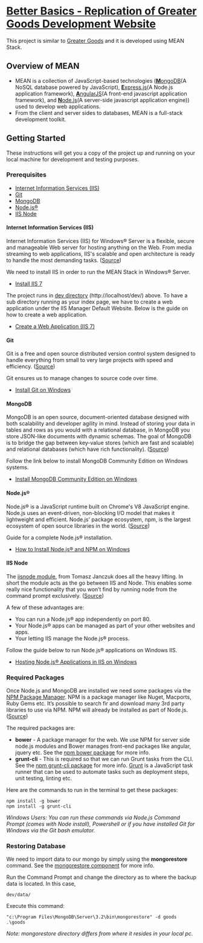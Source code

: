 # [Better Basics - Replication of Greater Goods Development Website](http://betterbasics.com/dev/)

This project is similar to [Greater Goods](https://greatergoods.com/) and it is developed using MEAN Stack.

## Overview of MEAN

* MEAN is a collection of JavaScript-based technologies ([**M**ongoDB](https://www.mongodb.com/)(A NoSQL database powered by JavaScript), [**E**xpress.js](http://expressjs.com/)(A Node.js application framework), [**A**ngularJS](https://angularjs.org/)(A front-end javascript application framework), and [**N**ode.js](https://nodejs.org/en/)(A server-side javascript application engine)) used to develop web applications.
* From the client and server sides to databases, MEAN is a full-stack development toolkit.

## Getting Started

These instructions will get you a copy of the project up and running on your local machine for development and testing purposes.

### Prerequisites

* [Internet Information Services (IIS)](https://www.iis.net)
* [Git](https://git-scm.com/)
* [MongoDB](https://www.mongodb.com/)
* [Node.js®](https://nodejs.org/en/)
* [IIS Node](https://hostek.com/blog/everything-you-need-to-run-node-js-applications-on-windows-iis/)

#### Internet Information Services (IIS)

Internet Information Services (IIS) for Windows® Server is a flexible, secure and manageable Web server for hosting anything on the Web. From media streaming to web applications, IIS's scalable and open architecture is ready to handle the most demanding tasks. ([Source](https://www.iis.net/))

We need to install IIS in order to run the MEAN Stack in Windows® Server.
* [Install IIS 7](https://www.iis.net/learn/install/installing-iis-7/installing-iis-on-windows-vista-and-windows-7)

The project runs in [dev directory](https://github.com/betterbasics/dev-gg/tree/master/dev) (http://localhost/dev/) above. To have a sub directory running as your index page, we have to create a web application under the IIS Manager Default Website. Below is the guide on how to create a web application.
* [Create a Web Application (IIS 7)](https://technet.microsoft.com/en-us/library/cc772042(v=ws.10).aspx)

#### Git

Git is a free and open source distributed version control system designed to handle everything from small to very large projects with speed and efficiency. ([Source](https://git-scm.com/))

Git ensures us to manage changes to source code over time.
* [Install Git on Windows](https://www.atlassian.com/git/tutorials/install-git/mac-os-x)

#### MongoDB

MongoDB is an open source, document-oriented database designed with both scalability and developer agility in mind. Instead of storing your data in tables and rows as you would with a relational database, in MongoDB you store JSON-like documents with dynamic schemas. The goal of MongoDB is to bridge the gap between key-value stores (which are fast and scalable) and relational databases (which have rich functionality). ([Source](https://www.youtube.com/watch?v=CvIr-2lMLsk))

Follow the link below to install MongoDB Community Edition on Windows systems.
* [Install MongoDB Community Edition on Windows](https://docs.mongodb.com/manual/tutorial/install-mongodb-on-windows/)

#### Node.js®

Node.js® is a JavaScript runtime built on Chrome's V8 JavaScript engine. Node.js uses an event-driven, non-blocking I/O model that makes it lightweight and efficient. Node.js' package ecosystem, npm, is the largest ecosystem of open source libraries in the world. ([Source](https://nodejs.org/en/))

Guide for a complete Node.js® installation.
* [How to Install Node.js® and NPM on Windows](http://blog.teamtreehouse.com/install-node-js-npm-windows)

#### IIS Node

The [iisnode module](https://github.com/Azure/iisnode), from Tomasz Janczuk does all the heavy lifting. In short the module acts as the go between IIS and Node. This enables some really nice functionality that you won’t find by running node from the command prompt exclusively. ([Source](https://hostek.com/blog/everything-you-need-to-run-node-js-applications-on-windows-iis/))

A few of these advantages are:
* You can run a Node.js® app independently on port 80.
* Your Node.js® apps can be managed as part of your other websites and apps.
* Your letting IIS manage the Node.js® process.

Follow the guide below to run Node.js® applications on Windows IIS.
* [Hosting Node.js® Applications in IIS on Windows](https://github.com/Azure/iisnode)

### Required Packages

Once Node.js and MongoDB are installed we need some packages via the [NPM Package Manager](https://www.npmjs.com/). NPM is a package manager like Nuget, Macports, Ruby Gems etc. It’s possible to search fir and download many 3rd party libraries to use via NPM. NPM will already be installed as part of Node.js. ([Source](http://www.bradoncode.com/tutorials/mean-stack-tutorial-part-1-setup/))

The required packages are:
* **bower** - A package manager for the web. We use NPM for server side node.js modules and Bower manages front-end packages like angular, jquery etc. See the [npm bower package](https://www.npmjs.com/package/bower) for more info.
* **grunt-cli** - This is required so that we can run Grunt tasks from the CLI. See the [npm grunt-cli package](https://www.npmjs.com/package/grunt-cli) for more info. [Grunt](http://gruntjs.com/) is a JavaScript task runner that can be used to automate tasks such as deployment steps, unit testing, linting etc.

Here are the commands to run in the terminal to get these packages:
```
npm install -g bower
npm install -g grunt-cli
```
*Windows Users: You can run these commands via Node.js Command Prompt (comes with Node install), Powershell or if you have installed Git for Windows via the Git bash emulator.*

### Restoring Database

We need to import data to our mongo by simply using the **mongorestore** command. See the [mongorestore component](https://docs.mongodb.com/v2.6/reference/program/mongorestore/#bin.mongorestore) for more info.

Run the Command Prompt and change the directory as to where the backup data is located. In this case,
```
dev/data/
```

Execute this command:
```
"c:\Program Files\MongoDB\Server\3.2\bin\mongorestore" -d goods .\goods
```
*Note: mongorestore directory differs from where it resides in your local pc.*